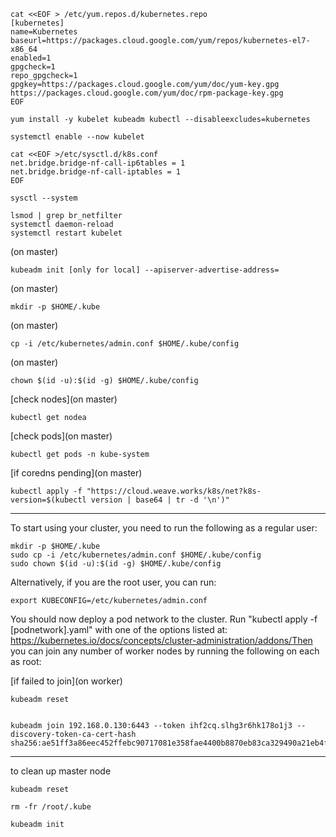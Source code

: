 ```
cat <<EOF > /etc/yum.repos.d/kubernetes.repo
[kubernetes]
name=Kubernetes
baseurl=https://packages.cloud.google.com/yum/repos/kubernetes-el7-x86_64
enabled=1
gpgcheck=1
repo_gpgcheck=1
gpgkey=https://packages.cloud.google.com/yum/doc/yum-key.gpg https://packages.cloud.google.com/yum/doc/rpm-package-key.gpg
EOF
```

```
yum install -y kubelet kubeadm kubectl --disableexcludes=kubernetes
```

```
systemctl enable --now kubelet
```

```
cat <<EOF >/etc/sysctl.d/k8s.conf
net.bridge.bridge-nf-call-ip6tables = 1
net.bridge.bridge-nf-call-iptables = 1
EOF
```

```
sysctl --system

lsmod | grep br_netfilter
systemctl daemon-reload
systemctl restart kubelet
```

(on master) 
```
kubeadm init [only for local] --apiserver-advertise-address=
```


(on master) 
```
mkdir -p $HOME/.kube
```

(on master) 
```
cp -i /etc/kubernetes/admin.conf $HOME/.kube/config
```
(on master) 
```
chown $(id -u):$(id -g) $HOME/.kube/config

```

[check nodes](on master) 
```
kubectl get nodea
```

[check pods](on master) 
```
kubectl get pods -n kube-system

```

[if coredns pending](on master) 
```
kubectl apply -f "https://cloud.weave.works/k8s/net?k8s-version=$(kubectl version | base64 | tr -d '\n')"

```




--------------------------
To start using your cluster, you need to run the following as a regular user: 

```
mkdir -p $HOME/.kube
sudo cp -i /etc/kubernetes/admin.conf $HOME/.kube/config
sudo chown $(id -u):$(id -g) $HOME/.kube/config

```
Alternatively, if you are the root user, you can run: 

```
export KUBECONFIG=/etc/kubernetes/admin.conf

```
You should now deploy a pod network to the cluster.
Run "kubectl apply -f [podnetwork].yaml" with one of the options listed at: 
https://kubernetes.io/docs/concepts/cluster-administration/addons/Then you can join any number of worker nodes by running the following on each as root:

[if failed to join](on worker) 
```
kubeadm reset
```

```

kubeadm join 192.168.0.130:6443 --token ihf2cq.slhg3r6hk178o1j3 --discovery-token-ca-cert-hash sha256:ae51ff3a86eec452ffebc90717081e358fae4400b8870eb83ca329490a21eb4f

```

--------------------------
to clean up master node

```
kubeadm reset

```

```
rm -fr /root/.kube

```

```
kubeadm init

```
